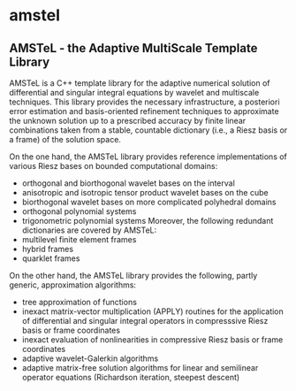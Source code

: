 # amstel
## AMSTeL - the Adaptive MultiScale Template Library

AMSTeL is a C++ template library for the adaptive numerical solution of differential and singular integral equations by wavelet and multiscale techniques. This library provides the necessary infrastructure, a posteriori error estimation and basis-oriented refinement techniques to approximate the unknown solution up to a prescribed accuracy by finite linear combinations taken from a stable, countable dictionary (i.e., a Riesz basis or a frame) of the solution space.

On the one hand, the AMSTeL library provides reference implementations of various Riesz bases on bounded computational domains:
* orthogonal and biorthogonal wavelet bases on the interval
* anisotropic and isotropic tensor product wavelet bases on the cube
* biorthogonal wavelet bases on more complicated polyhedral domains
* orthogonal polynomial systems
* trigonometric polynomial systems
Moreover, the following redundant dictionaries are covered by AMSTeL:
* multilevel finite element frames
* hybrid frames
* quarklet frames

On the other hand, the AMSTeL library provides the following, partly generic, approximation algorithms:
* tree approximation of functions
* inexact matrix-vector multiplication (APPLY) routines for the application of differential and singular integral operators in compresssive Riesz basis or frame coordinates
* inexact evaluation of nonlinearities in compressive Riesz basis or frame coordinates
* adaptive wavelet-Galerkin algorithms
* adaptive matrix-free solution algorithms for linear and semilinear operator equations (Richardson iteration, steepest descent)

